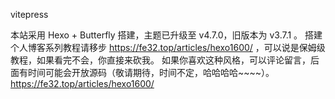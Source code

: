vitepress

本站采用 Hexo + Butterfly 搭建，主题已升级至 v4.7.0，旧版本为 v3.7.1 。
搭建个人博客系列教程请移步 https://fe32.top/articles/hexo1600/ ，可以说是保姆级教程，如果看完不会，你直接来砍我。
如果你喜欢这种风格，可以评论留言，后面有时间可能会开放源码（敬请期待，时间不定，哈哈哈哈~~~~）。
https://fe32.top/articles/hexo1600/

